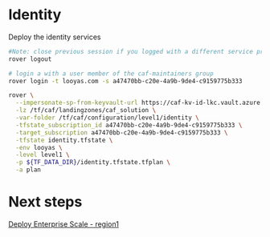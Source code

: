 
# Identity
Deploy the identity services

```bash
#Note: close previous session if you logged with a different service principal using --impersonate-sp-from-keyvault-url
rover logout

# login a with a user member of the caf-maintainers group
rover login -t looyas.com -s a47470bb-c20e-4a9b-9de4-c9159775b333

rover \
  --impersonate-sp-from-keyvault-url https://caf-kv-id-lkc.vault.azure.net/ \
  -lz /tf/caf/landingzones/caf_solution \
  -var-folder /tf/caf/configuration/level1/identity \
  -tfstate_subscription_id a47470bb-c20e-4a9b-9de4-c9159775b333 \
  -target_subscription a47470bb-c20e-4a9b-9de4-c9159775b333 \
  -tfstate identity.tfstate \
  -env looyas \
  -level level1 \
  -p ${TF_DATA_DIR}/identity.tfstate.tfplan \
  -a plan

```


# Next steps

[Deploy Enterprise Scale - region1](../../level1/alz/region1/readme.md)

